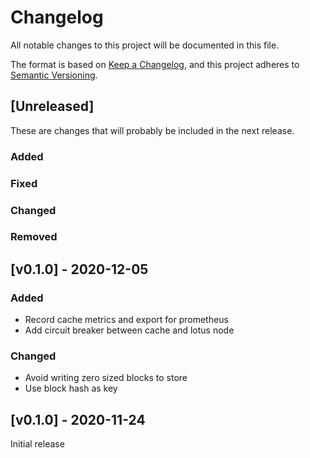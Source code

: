 # Changelog
All notable changes to this project will be documented in this file.

The format is based on [Keep a Changelog](https://keepachangelog.com/en/1.0.0/),
and this project adheres to [Semantic Versioning](https://semver.org/spec/v2.0.0.html).

## [Unreleased]

These are changes that will probably be included in the next release.

### Added
 
### Fixed

### Changed
 
### Removed


## [v0.1.0] - 2020-12-05

### Added

 * Record cache metrics and export for prometheus
 * Add circuit breaker between cache and lotus node

### Changed

 * Avoid writing zero sized blocks to store
 * Use block hash as key

## [v0.1.0] - 2020-11-24

Initial release
